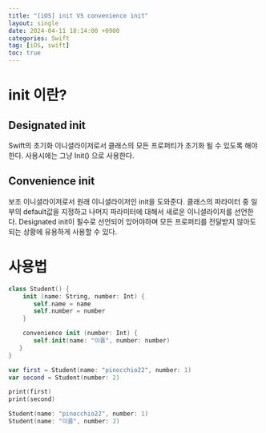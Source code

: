 ```yaml
---
title: "[iOS] init VS convenience init"
layout: single
date: 2024-04-11 18:14:00 +0900
categories: Swift
tag: [iOS, swift]
toc: true
---
```


# init 이란?
## Designated init
Swift의 초기화 이니셜라이저로서 클래스의 모든 프로퍼티가 초기화 될 수 있도록 해야한다. 사용시에는 그냥 Init() 으로 사용한다.

## Convenience init
보조 이니셜라이저로서 원래 이니셜라이저인 init을 도와준다. 클래스의 파라미터 중 일부의 default값을 지정하고 나머지 파라미터에 대해서 새로운 이니셜라이저를 선언한다. Designated init이 필수로 선언되어 있어야하며 모든 프로퍼티를 전달받지 않아도되는 상황에 유용하게  사용할 수 있다.

# 사용법
 ``` swift
 class Student() {
	 init (name: String, number: Int) {
	 	self.name = name
 		self.number = number
	 }
 
	 convenience init (number: Int) {
 		self.init(name: "이름", number: number)
 	}
 }
 
 var first = Student(name: "pinocchio22", number: 1)
 var second = Student(number: 2)
 ```

``` swift
print(first)
print(second)

Student(name: "pinocchio22", number: 1)
Student(name: "이름", number: 2)
```